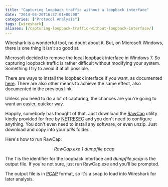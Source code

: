 ```yaml
---
title: "Capturing loopback traffic without a loopback interface"
date: "2014-03-20T16:37:01+00:00"
categories: ["Protocol Analysis"]
tags: [wireshark]
aliases: [/capturing-loopback-traffic-without-loopback-interface/]
---
```


Wireshark is a wonderful tool, no doubt about it. But, on Microsoft Windows, there is one thing it isn't so good at.

Microsoft decided to remove the local loopback interface in Windows 7. So capturing loopback traffic is rather difficult without modifying your system. Something I try to avoid if at all possible.

There are ways to install the loopback interface if you want, as documented <a href="http://wiki.wireshark.org/CaptureSetup/Loopback">here</a>. There are also other means to achieve the same effect, also documented in the previous link.

Unless you need to do a lot of capturing, the chances are you're going to want an easier, quicker way.

Happily, somebody has thought of that. Just download the <a href="http://www.netresec.com/?page=RawCap">RawCap</a> utility kindly provided for free by <a href="http://www.netresec.com/">NETRESEC</a> and you don't need to configure anything. You don't even need to install any software, or even unzip. Just download and copy into your <em>utils</em> folder.

Here's how to run RawCap:
<p style="text-align: center;"><em>RawCap.exe 1 dumpfile.pcap</em></p>
<p style="text-align: left;">The <em>1</em> is the identifier for the loopback interface and <em>dumpfile.pcap</em> is the output file. If you're not sure, just run RawCap.exe and you'll be prompted.</p>
<p style="text-align: left;">The output file is in <a href="http://www.tcpdump.org/">PCAP</a> format, so it's a snap to load into Wireshark for later analysis.</p>

